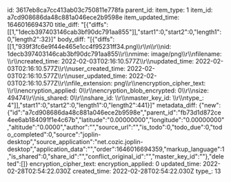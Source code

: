 id: 3617eb8ca7cc413ab03c750811e778fa
parent_id: 
item_type: 1
item_id: a7cd908686da48c881a046ece2b9598e
item_updated_time: 1646016694370
title_diff: "[{\"diffs\":[[1,\"1decb397403146cab3bf90dc791aa855\"]],\"start1\":0,\"start2\":0,\"length1\":0,\"length2\":32}]"
body_diff: "[{\"diffs\":[[1,\"939f3fc6e9f44e465e1cc4f95231ff34.png\\\r\\\n\\\r\\\nid: 1decb397403146cab3bf90dc791aa855\\\r\\\nmime: image/png\\\r\\\nfilename: \\\r\\\ncreated_time: 2022-02-03T02:16:10.577Z\\\r\\\nupdated_time: 2022-02-03T02:16:10.577Z\\\r\\\nuser_created_time: 2022-02-03T02:16:10.577Z\\\r\\\nuser_updated_time: 2022-02-03T02:16:10.577Z\\\r\\\nfile_extension: png\\\r\\\nencryption_cipher_text: \\\r\\\nencryption_applied: 0\\\r\\\nencryption_blob_encrypted: 0\\\r\\\nsize: 49474\\\r\\\nis_shared: 0\\\r\\\nshare_id: \\\r\\\nmaster_key_id: \\\r\\\ntype_: 4\"]],\"start1\":0,\"start2\":0,\"length1\":0,\"length2\":441}]"
metadata_diff: {"new":{"id":"a7cd908686da48c881a046ece2b9598e","parent_id":"fb73d1d872ce4ee6ab184091f1e4c67b","latitude":"0.00000000","longitude":"0.00000000","altitude":"0.0000","author":"","source_url":"","is_todo":0,"todo_due":0,"todo_completed":0,"source":"joplin-desktop","source_application":"net.cozic.joplin-desktop","application_data":"","order":1646016694359,"markup_language":1,"is_shared":0,"share_id":"","conflict_original_id":"","master_key_id":""},"deleted":[]}
encryption_cipher_text: 
encryption_applied: 0
updated_time: 2022-02-28T02:54:22.030Z
created_time: 2022-02-28T02:54:22.030Z
type_: 13